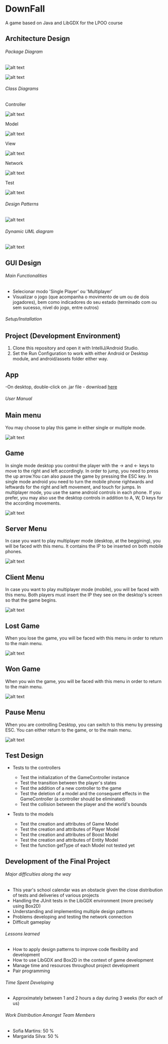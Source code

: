 ﻿# DownFall

A game based on Java and LibGDX for the LPOO course

## Architecture Design

###### Package Diagram

![alt text](https://github.com/SofiaCardosoMartins/DownFall/blob/master/final_delivery/uml/package_diagram/package_diagram.png)


![alt text](https://github.com/SofiaCardosoMartins/DownFall/blob/master/intermediate_delivery/architecture/package_diagram/packages_relations.png)

###### Class Diagrams

Controller

![alt text](https://github.com/SofiaCardosoMartins/DownFall/blob/master/final_delivery/uml/class_diagram/controller/picture.png)

Model

![alt text](https://github.com/SofiaCardosoMartins/DownFall/blob/master/final_delivery/uml/class_diagram/model/picture.png)

View

![alt text](https://github.com/SofiaCardosoMartins/DownFall/blob/master/final_delivery/uml/class_diagram/view/picture.png)

Network

![alt text](https://github.com/SofiaCardosoMartins/DownFall/blob/master/final_delivery/uml/class_diagram/network/picture.png)

Test

![alt text](https://github.com/SofiaCardosoMartins/DownFall/blob/master/final_delivery/uml/class_diagram/test/picture.png)

###### Design Patterns

![alt text](https://github.com/SofiaCardosoMartins/DownFall/blob/master/intermediate_delivery/architecture/design_patterns/design_patterns.png)

###### Dynamic UML diagram 

![alt text](https://github.com/SofiaCardosoMartins/DownFall/blob/master/intermediate_delivery/architecture/dynamic_diagrams/PlayerStateDiagram.jpg)

## GUI Design

###### Main Functionalities
- Selecionar modo 'Single Player' ou 'Multiplayer'
- Visualizar o jogo (que acompanha o movimento de um ou de dois jogadores), bem como indicadores do seu estado (terminado com ou sem sucesso, nível do jogo, entre outros)

###### Setup/Installation

## Project (Development Environment)
1. Clone this repository and open it with IntelliJ/Android Studio.
2. Set the Run Configuration to work with either Android or Desktop module, and android/assets folder either way.

## App
-On desktop, double-click on .jar file - download [here](https://github.com/SofiaCardosoMartins/DownFall/blob/master/final_delivery/executables/desktop-1.0.jar)

###### User Manual

## Main menu
You may choose to play this game in either single or multiple mode.

![alt text](https://github.com/SofiaCardosoMartins/DownFall/blob/master/final_delivery/screenshots/MainMenu.png)

## Game
In single mode desktop you control the player with the -> and <- keys to move to the right and left accordingly. In order to jump, you need to press the up arrow.You can also pause the game by pressing the ESC key.
In single mode android you need to turn the mobile phone rightwards and leftwards for the right and left movement, and touch for jumps.
In multiplayer mode, you use the same android controls in each phone. If you prefer, you may also use the desktop controls in addition to A, W, D keys for the according movements.

![alt text](https://github.com/SofiaCardosoMartins/DownFall/blob/master/final_delivery/screenshots/Game.png)

## Server Menu
In case you want to play multiplayer mode (desktop, at the beggining), you will be faced with this menu. It contains the IP to be inserted on both mobile phones.

![alt text](https://github.com/SofiaCardosoMartins/DownFall/blob/master/final_delivery/screenshots/ServerMenu.png)

## Client Menu
In case you want to play multiplayer mode (mobile), you will be faced with this menu. Both players must insert the IP they see on the desktop's screen so that the game begins.

![alt text](https://github.com/SofiaCardosoMartins/DownFall/blob/master/final_delivery/screenshots/ClientMenu.png)

## Lost Game
When you lose the game, you will be faced with this menu in order to return to the main menu.

![alt text](https://github.com/SofiaCardosoMartins/DownFall/blob/master/final_delivery/screenshots/LostMenu.png)

## Won Game
When you win the game, you will be faced with this menu in order to return to the main menu.

![alt text](https://github.com/SofiaCardosoMartins/DownFall/blob/master/final_delivery/screenshots/WonMenu.png)

## Pause Menu
When you are controlling Desktop, you can switch to this menu by pressing ESC. You can either return to the game, or to the main menu.

![alt text](https://github.com/SofiaCardosoMartins/DownFall/blob/master/final_delivery/screenshots/PauseMenu.png)

## Test Design

- Tests to the controllers
  - Test the initialization of the GameController instance
  - Test the transition between the player's states
  - Test the addition of a new controller to the game
  - Test the deletion of a model and the consequent effects in the GameController (a controller should be eliminated)
  - Test the collision between the player and the world's bounds
  
- Tests to the models
  - Test the creation and attributes of Game Model
  - Test the creation and attributes of Player Model 
  - Test the creation and attributes of Boost Model
  - Test the creation and attributes of Entity Model
  - Test the function getType of each Model not tested yet

## Development of the Final Project

###### Major difficulties along the way

- This year's school calendar was an obstacle given the close distribution of tests and deliveries of various projects
- Handling the JUnit tests in the LibGDX environment (more precisely using Box2D)
- Understanding and implementing multiple design patterns
- Problems developing and testing the network connection 
- Difficult gameplay

###### Lessons learned

- How to apply design patterns to improve code flexibility and development
- How to use LibGDX and Box2D in the context of game development
- Manage time and resources throughout project development
- Pair programming

###### Time Spent Developing

- Approximately between 1 and 2 hours a day during 3 weeks (for each of us)

###### Work Distribution Amongst Team Members

- Sofia Martins: 50 %
- Margarida Silva: 50 %
